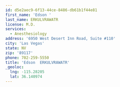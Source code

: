 ```yaml
---
id: d5e2aec9-6f13-44ce-8486-db61b1f44e81
first_name: 'Edson '
last_name: ERKULVRAWATR
license: M.D.
services:
  - Anesthesiology
address: '6950 West Desert Inn Road, Suite #110'
city: 'Las Vegas'
state: NV
zip: '89117'
phone: 702-259-5550
title: 'Edson  ERKULVRAWATR'
_geoloc:
  lng: -115.28205
  lat: 36.140974
---
```

